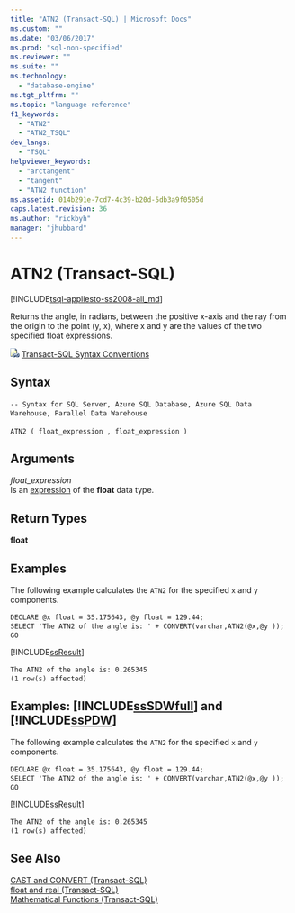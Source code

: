 ```yaml
---
title: "ATN2 (Transact-SQL) | Microsoft Docs"
ms.custom: ""
ms.date: "03/06/2017"
ms.prod: "sql-non-specified"
ms.reviewer: ""
ms.suite: ""
ms.technology: 
  - "database-engine"
ms.tgt_pltfrm: ""
ms.topic: "language-reference"
f1_keywords: 
  - "ATN2"
  - "ATN2_TSQL"
dev_langs: 
  - "TSQL"
helpviewer_keywords: 
  - "arctangent"
  - "tangent"
  - "ATN2 function"
ms.assetid: 014b291e-7cd7-4c39-b20d-5db3a9f0505d
caps.latest.revision: 36
ms.author: "rickbyh"
manager: "jhubbard"
---
```

# ATN2 (Transact-SQL)
[!INCLUDE[tsql-appliesto-ss2008-all_md](../../a9retired/includes/tsql-appliesto-ss2008-all-md.md)]

  Returns the angle, in radians, between the positive x-axis and the ray from the origin to the point (y, x), where x and y are the values of the two specified float expressions.  
  
 ![Topic link icon](../../a9notintoc/media/topic-link.gif "Topic link icon") [Transact-SQL Syntax Conventions](../../t-sql/language-elements/transact-sql-syntax-conventions-transact-sql.md)  
  
## Syntax  
  
```  
-- Syntax for SQL Server, Azure SQL Database, Azure SQL Data Warehouse, Parallel Data Warehouse  
  
ATN2 ( float_expression , float_expression )  
```  
  
## Arguments  
 *float_expression*  
 Is an [expression](../../t-sql/language-elements/expressions-transact-sql.md) of the **float** data type.  
  
## Return Types  
 **float**  
  
## Examples  
 The following example calculates the `ATN2` for the specified `x` and `y` components.  
  
```  
DECLARE @x float = 35.175643, @y float = 129.44;  
SELECT 'The ATN2 of the angle is: ' + CONVERT(varchar,ATN2(@x,@y ));  
GO  
```  
  
 [!INCLUDE[ssResult](../../relational-databases/includes/ssresult-md.md)]  
  
```  
The ATN2 of the angle is: 0.265345                         
(1 row(s) affected)  
```  
  
## Examples: [!INCLUDE[ssSDWfull](../../a9notintoc/includes/sssdwfull-md.md)] and [!INCLUDE[ssPDW](../../a9notintoc/includes/sspdw-md.md)]  
 The following example calculates the `ATN2` for the specified `x` and `y` components.  
  
```  
DECLARE @x float = 35.175643, @y float = 129.44;  
SELECT 'The ATN2 of the angle is: ' + CONVERT(varchar,ATN2(@x,@y ));  
GO  
```  
  
 [!INCLUDE[ssResult](../../relational-databases/includes/ssresult-md.md)]  
  
```  
The ATN2 of the angle is: 0.265345                         
(1 row(s) affected)  
```  
  
## See Also  
 [CAST and CONVERT &#40;Transact-SQL&#41;](../../t-sql/functions/cast-and-convert-transact-sql.md)   
 [float and real &#40;Transact-SQL&#41;](../../t-sql/data-types/float-and-real-transact-sql.md)   
 [Mathematical Functions &#40;Transact-SQL&#41;](../../t-sql/functions/mathematical-functions-transact-sql.md)  
  
  

